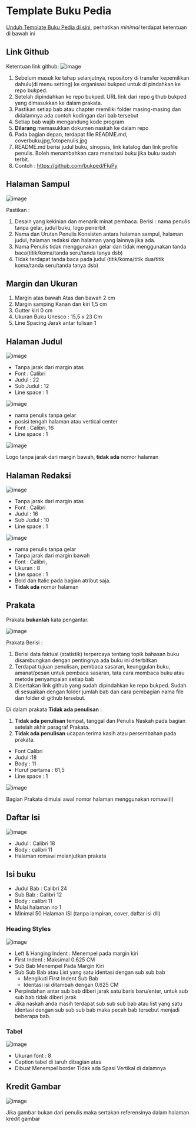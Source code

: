 # Template Buku Pedia

[Unduh Template Buku Pedia di sini](./TEMPLATEUNESCOBUKUPEDIA.docx), perhatikan *minimal* terdapat ketentuan di bawah ini

## Link Github

Ketentuan link github:
![image](https://user-images.githubusercontent.com/11188109/217219944-f62fcc0d-29e0-4c20-93cd-42949f201e3c.png)
1. Sebelum masuk ke tahap selanjutnya, repository di transfer kepemilikan dahulu(di menu setting) ke organisasi bukped untuk di pindahkan ke repo bukped.
2. Setelah dipindahkan ke repo bukped. URL link dari repo github bukped yang dimasukkan ke dalam prakata.
3. Pastikan setiap bab atau chapter memiliki folder masing-masing dan didalamnya ada contoh kodingan dari bab tersebut
4. Setiap bab wajib mengandung kode program
5. **Dilarang** memasukkan dokumen naskah ke dalam repo
6. Pada bagian depan, terdapat file README.md, coverbuku.jpg,fotopenulis.jpg
7. README.md berisi judul buku, sinopsis, link katalog dan link profile penulis. Boleh menambahkan cara mensitasi buku jika buku sudah terbit.
8. Contoh : https://github.com/bukped/FluPy

## Halaman Sampul

![image](https://user-images.githubusercontent.com/11188109/217132416-58a07f1e-6cd8-4b58-86fa-d3aa831a51a9.png)

Pastikan :
1. Desain yang kekinian dan menarik minat pembaca. Berisi : nama penulis tanpa gelar, judul buku, logo penerbit
2. Nama dan Urutan Penulis Konsisten antara halaman sampul, halaman judul, halaman redaksi dan halaman yang lainnya jika ada.
3. Nama Penulis tidak menggunakan gelar dan tidak menggunakan tanda baca(titik/koma/tanda seru/tanda tanya dsb)
4. Tidak terdapat tanda baca pada judul (titik/koma/titik dua/titik koma/tanda seru/tanda tanya dsb)

## Margin dan Ukuran

1.	Margin atas bawah	Atas dan bawah	2 cm
2.	Margin samping	Kanan dan kiri	1,5 cm
3.	Gutter	kiri	0 cm
4.	Ukuran Buku	Unesco :	15,5 x 23 Cm
5.	Line Spacing	Jarak antar tulisan	1

## Halaman Judul

![image](https://user-images.githubusercontent.com/11188109/217132564-a75b51c2-5816-4b95-878a-f06a8770e42c.png)

* Tanpa jarak dari margin atas
* Font : Calibri
* Judul : 22
* Sub Judul : 12
* Line space : 1

![image](https://user-images.githubusercontent.com/11188109/217132649-ec5c802e-8ee2-41d2-95e8-d686628c9fb1.png)

* nama penulis tanpa gelar
* posisi tengah halaman atau vertical center
* Font : Calibri, 16
* Line space : 1

![image](https://user-images.githubusercontent.com/11188109/218597417-da8615db-9ce4-4fa2-9fe1-5eeb5fe64f69.png)

Logo tanpa jarak dari margin bawah, **tidak ada** nomor halaman

## Halaman Redaksi

![image](https://user-images.githubusercontent.com/11188109/217132834-2f103ca8-ae2c-4dcb-9686-4467545b125f.png)

* Tanpa jarak dari margin atas
* Font : Calibri
* Judul : 16
* Sub Judul : 10
* Line space : 1

![image](https://user-images.githubusercontent.com/11188109/218598447-369e0c5b-8001-4565-bdbb-0e491257a9a9.png)

* nama penulis tanpa gelar
* Tanpa jarak dari margin bawah
* Font : Calibri, 
* Ukuran : 8
* Line space : 1
* Bold dan Italic pada bagian atribut saja.
* **Tidak ada** nomor halaman

## Prakata

Prakata **bukanlah** kata pengantar.

![image](https://user-images.githubusercontent.com/11188109/218597643-959b394a-4c40-4834-941e-1a595ef0b55e.png)

Prakata Berisi :
1. Berisi data faktual (statistik) terpercaya tentang topik bahasan buku disambungkan dengan pentingnya ada buku ini diterbitkan 
2. Terdapat tujuan penulisan, pembaca sasaran, keunggulan buku, amanat/pesan untuk pembaca sasaran, tata cara membaca buku atau metode penyampaian setiap bab
3. Disertakan link github yang sudah dipindahkan ke repo bukped. Sudah di sesuaikan dengan folder jumlah bab dan cara pembagian nama file dan folder di github tersebut.

Di dalam prakata **Tidak ada penulisan** :
1. **Tidak ada penulisan** tempat, tanggal dan Penulis Naskah pada bagian setelah akhir paragraf Prakata.
2. **Tidak ada penulisan** ucapan terima kasih atau persembahan pada prakata.

* Font Calibri 
* Judul :18
* Body : 11
* Huruf pertama : 61,5
* Line space : 1

![image](https://user-images.githubusercontent.com/11188109/218597802-beee2614-8124-449e-b915-a873320b3b3e.png)

Bagian Prakata dimulai awal nomor halaman menggunakan romawi(i)

## Daftar Isi

![image](https://user-images.githubusercontent.com/11188109/217134335-3f011600-d938-48f2-8ca5-d9d2eb90eaaa.png)

* Judul : Calibri 18
* Body : calibri 11
* Halaman romawi melanjutkan prakata

## Isi buku

* Judul Bab : Calibri 24
* Sub Bab : Calibri 12
* Body : calibri 11
* Mulai halaman no 1
* Minimal 50 Halaman ISI (tanpa lampiran, cover, daftar isi dll)

### Heading Styles
![image](https://user-images.githubusercontent.com/11188109/219240894-93eb6969-fa61-4dc8-b2a9-db2d3574b68e.png)

* Left & Hanging Indent : Menempel pada margin kiri
* First Indent : Maksimal 0.625 CM
* Sub Bab Menempel Pada Margin Kiri
* Sub Sub Bab atau List yang satu identasi dengan sub sub bab
  * Mengikuti First Indent Sub Bab
  * Identasi isi ditambah dengan 0.625 CM
* Perpindahan antar sub bab diberi jarak satu baris baru/enter, untuk sub sub bab tidak diberi jarak
* Jika naskah anda masih terdapat sub sub sub bab atau list yang satu identasi dengan sub sub sub bab maka pecah bab tersebut menjadi beberapa bab.

### Tabel
![image](https://user-images.githubusercontent.com/11188109/219246782-50cdab7b-21a2-45c4-b28b-fa6e27f8f476.png)

* Ukuran font : 8
* Caption tabel di taruh dibagian atas
* Dibuat Menempel border Tidak ada Spasi Vertikal di dalamnya

## Kredit Gambar
![image](https://user-images.githubusercontent.com/11188109/219246893-eee13a31-bd5b-4f85-9b39-a1c95b55a0d2.png)

Jika gambar bukan dari penulis maka sertakan referensinya dalam halaman kredit gambar


